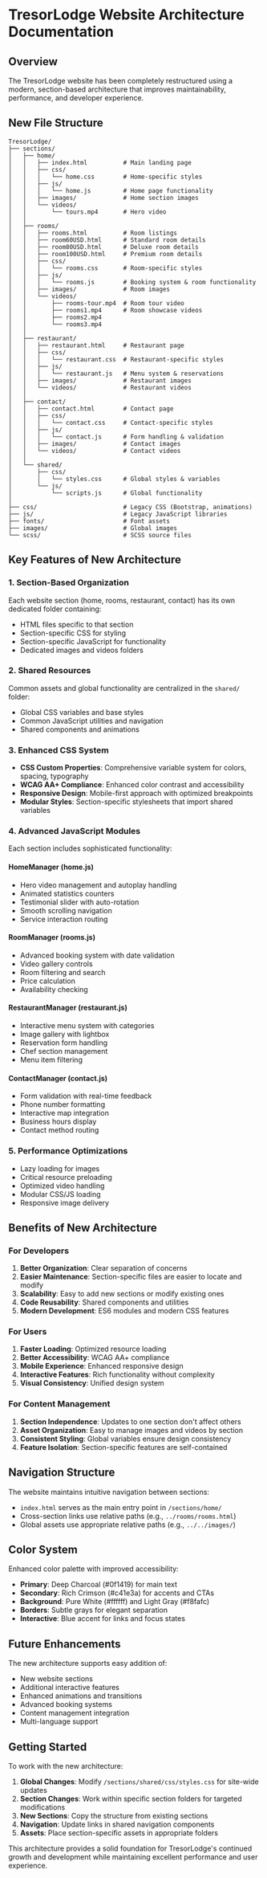 # TresorLodge Website Architecture Documentation

## Overview
The TresorLodge website has been completely restructured using a modern, section-based architecture that improves maintainability, performance, and developer experience.

## New File Structure

```
TresorLodge/
├── sections/
│   ├── home/
│   │   ├── index.html          # Main landing page
│   │   ├── css/
│   │   │   └── home.css        # Home-specific styles
│   │   ├── js/
│   │   │   └── home.js         # Home page functionality
│   │   ├── images/             # Home section images
│   │   └── videos/
│   │       └── tours.mp4       # Hero video
│   │
│   ├── rooms/
│   │   ├── rooms.html          # Room listings
│   │   ├── room60USD.html      # Standard room details
│   │   ├── room80USD.html      # Deluxe room details
│   │   ├── room100USD.html     # Premium room details
│   │   ├── css/
│   │   │   └── rooms.css       # Room-specific styles
│   │   ├── js/
│   │   │   └── rooms.js        # Booking system & room functionality
│   │   ├── images/             # Room images
│   │   └── videos/
│   │       ├── rooms-tour.mp4  # Room tour video
│   │       ├── rooms1.mp4      # Room showcase videos
│   │       ├── rooms2.mp4
│   │       └── rooms3.mp4
│   │
│   ├── restaurant/
│   │   ├── restaurant.html     # Restaurant page
│   │   ├── css/
│   │   │   └── restaurant.css  # Restaurant-specific styles
│   │   ├── js/
│   │   │   └── restaurant.js   # Menu system & reservations
│   │   ├── images/             # Restaurant images
│   │   └── videos/             # Restaurant videos
│   │
│   ├── contact/
│   │   ├── contact.html        # Contact page
│   │   ├── css/
│   │   │   └── contact.css     # Contact-specific styles
│   │   ├── js/
│   │   │   └── contact.js      # Form handling & validation
│   │   ├── images/             # Contact images
│   │   └── videos/             # Contact videos
│   │
│   └── shared/
│       ├── css/
│       │   └── styles.css      # Global styles & variables
│       └── js/
│           └── scripts.js      # Global functionality
│
├── css/                        # Legacy CSS (Bootstrap, animations)
├── js/                         # Legacy JavaScript libraries
├── fonts/                      # Font assets
├── images/                     # Global images
└── scss/                       # SCSS source files
```

## Key Features of New Architecture

### 1. Section-Based Organization
Each website section (home, rooms, restaurant, contact) has its own dedicated folder containing:
- HTML files specific to that section
- Section-specific CSS for styling
- Section-specific JavaScript for functionality
- Dedicated images and videos folders

### 2. Shared Resources
Common assets and global functionality are centralized in the `shared/` folder:
- Global CSS variables and base styles
- Common JavaScript utilities and navigation
- Shared components and animations

### 3. Enhanced CSS System
- **CSS Custom Properties**: Comprehensive variable system for colors, spacing, typography
- **WCAG AA+ Compliance**: Enhanced color contrast and accessibility
- **Responsive Design**: Mobile-first approach with optimized breakpoints
- **Modular Styles**: Section-specific stylesheets that import shared variables

### 4. Advanced JavaScript Modules
Each section includes sophisticated functionality:

#### HomeManager (home.js)
- Hero video management and autoplay handling
- Animated statistics counters
- Testimonial slider with auto-rotation
- Smooth scrolling navigation
- Service interaction routing

#### RoomManager (rooms.js)
- Advanced booking system with date validation
- Video gallery controls
- Room filtering and search
- Price calculation
- Availability checking

#### RestaurantManager (restaurant.js)
- Interactive menu system with categories
- Image gallery with lightbox
- Reservation form handling
- Chef section management
- Menu item filtering

#### ContactManager (contact.js)
- Form validation with real-time feedback
- Phone number formatting
- Interactive map integration
- Business hours display
- Contact method routing

### 5. Performance Optimizations
- Lazy loading for images
- Critical resource preloading
- Optimized video handling
- Modular CSS/JS loading
- Responsive image delivery

## Benefits of New Architecture

### For Developers
1. **Better Organization**: Clear separation of concerns
2. **Easier Maintenance**: Section-specific files are easier to locate and modify
3. **Scalability**: Easy to add new sections or modify existing ones
4. **Code Reusability**: Shared components and utilities
5. **Modern Development**: ES6 modules and modern CSS features

### For Users
1. **Faster Loading**: Optimized resource loading
2. **Better Accessibility**: WCAG AA+ compliance
3. **Mobile Experience**: Enhanced responsive design
4. **Interactive Features**: Rich functionality without complexity
5. **Visual Consistency**: Unified design system

### For Content Management
1. **Section Independence**: Updates to one section don't affect others
2. **Asset Organization**: Easy to manage images and videos by section
3. **Consistent Styling**: Global variables ensure design consistency
4. **Feature Isolation**: Section-specific features are self-contained

## Navigation Structure
The website maintains intuitive navigation between sections:
- `index.html` serves as the main entry point in `/sections/home/`
- Cross-section links use relative paths (e.g., `../rooms/rooms.html`)
- Global assets use appropriate relative paths (e.g., `../../images/`)

## Color System
Enhanced color palette with improved accessibility:
- **Primary**: Deep Charcoal (#0f1419) for main text
- **Secondary**: Rich Crimson (#c41e3a) for accents and CTAs
- **Background**: Pure White (#ffffff) and Light Gray (#f8fafc)
- **Borders**: Subtle grays for elegant separation
- **Interactive**: Blue accent for links and focus states

## Future Enhancements
The new architecture supports easy addition of:
- New website sections
- Additional interactive features
- Enhanced animations and transitions
- Advanced booking systems
- Content management integration
- Multi-language support

## Getting Started
To work with the new architecture:

1. **Global Changes**: Modify `/sections/shared/css/styles.css` for site-wide updates
2. **Section Changes**: Work within specific section folders for targeted modifications
3. **New Sections**: Copy the structure from existing sections
4. **Navigation**: Update links in shared navigation components
5. **Assets**: Place section-specific assets in appropriate folders

This architecture provides a solid foundation for TresorLodge's continued growth and development while maintaining excellent performance and user experience.